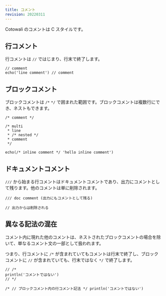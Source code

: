 ```yaml
---
title: コメント
revision: 20220311
---
```


Cotowali のコメントは C スタイルです。

## 行コメント

行コメントは `//` ではじまり、行末で終了します。

```
// comment
echo('line comment') // comment
```

## ブロックコメント

ブロックコメントは `/*` `*/` で囲まれた範囲です。ブロックコメントは複数行にでき、ネストもできます。

```
/* comment */

/* multi
 * line
 * /* nested */
 * comment
 */

echo(/* inline comment */ 'hello inline comment')
```

## ドキュメントコメント

`///` から始まる行コメントはドキュメントコメントであり、出力にコメントとして残ります。他のコメントは単に削除されます。

```
/// doc comment (出力にもコメントとして残る)

// 出力からは削除される
```


## 異なる記法の混在

コメント内に現れた他のコメントは、ネストされたブロックコメントの場合を除いて、単なるコメント文の一部として扱われます。

つまり、行コメントに `/*` が含まれていてもコメントは行末で終了し、ブロックコメントに `//` が含まれていても、行末ではなく `*/` で終了します。

```
// /*
println('コメントではない')
// */

/* // ブロックコメント内の行コメント記法 */ println('コメントではない')
```
